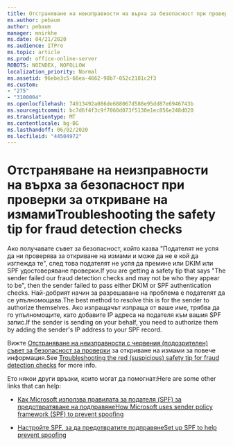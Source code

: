```yaml
---
title: Отстраняване на неизправности на върха за безопасност при проверки за откриване на измами
ms.author: pebaum
author: pebaum
manager: mnirkhe
ms.date: 04/21/2020
ms.audience: ITPro
ms.topic: article
ms.prod: office-online-server
ROBOTS: NOINDEX, NOFOLLOW
localization_priority: Normal
ms.assetid: 96ebe3c5-66ea-4662-98b7-052c2181c2f3
ms.custom:
- "275"
- "3100004"
ms.openlocfilehash: 74913492a086de688067d588e95dd87e6946743b
ms.sourcegitcommit: bc7d6f4f3c9f7060d073f5130e1ec856e248d020
ms.translationtype: MT
ms.contentlocale: bg-BG
ms.lasthandoff: 06/02/2020
ms.locfileid: "44504972"
---
```

# <a name="troubleshooting-the-safety-tip-for-fraud-detection-checks"></a><span data-ttu-id="b2fb6-102">Отстраняване на неизправности на върха за безопасност при проверки за откриване на измами</span><span class="sxs-lookup"><span data-stu-id="b2fb6-102">Troubleshooting the safety tip for fraud detection checks</span></span>

<span data-ttu-id="b2fb6-103">Ако получавате съвет за безопасност, който казва "Подателят не успя да ни проверява за откриване на измами и може да не е кой да изглежда те", след това подателят не успя да премине или DKIM или SPF удостоверяване проверки.</span><span class="sxs-lookup"><span data-stu-id="b2fb6-103">If you are getting a safety tip that says "The sender failed our fraud detection checks and may not be who they appear to be", then the sender failed to pass either DKIM or SPF authentication checks.</span></span> <span data-ttu-id="b2fb6-104">Най-добрият начин за разрешаване на проблема е подателят да се упълномощава.</span><span class="sxs-lookup"><span data-stu-id="b2fb6-104">The best method to resolve this is for the sender to authorize themselves.</span></span> <span data-ttu-id="b2fb6-105">Ако изпращачът изпраща от ваше име, трябва да го упълномощите, като добавите IP адреса на подателя към вашия SPF запис.</span><span class="sxs-lookup"><span data-stu-id="b2fb6-105">If the sender is sending on your behalf, you need to authorize them by adding the sender's IP address to your SPF record.</span></span>
  
<span data-ttu-id="b2fb6-106">Вижте [Отстраняване на неизправности с червения (подозрителен) съвет за безопасност за проверки](https://blogs.msdn.microsoft.com/tzink/2016/11/02/troubleshooting-the-red-suspicious-safety-tip-for-fraud-detection-checks/) за откриване на измами за повече информация.</span><span class="sxs-lookup"><span data-stu-id="b2fb6-106">See [Troubleshooting the red (suspicious) safety tip for fraud detection checks](https://blogs.msdn.microsoft.com/tzink/2016/11/02/troubleshooting-the-red-suspicious-safety-tip-for-fraud-detection-checks/) for more info.</span></span>
  
<span data-ttu-id="b2fb6-107">Ето някои други връзки, които могат да помогнат:</span><span class="sxs-lookup"><span data-stu-id="b2fb6-107">Here are some other links that can help:</span></span>
  
- [<span data-ttu-id="b2fb6-108">Как Microsoft използва правилата за подателя (SPF) за предотвратяване на подправяне</span><span class="sxs-lookup"><span data-stu-id="b2fb6-108">How Microsoft uses sender policy framework (SPF) to prevent spoofing</span></span>](https://docs.microsoft.com/microsoft-365/security/office-365-security/how-office-365-uses-spf-to-prevent-spoofing)

- [<span data-ttu-id="b2fb6-109">Настройте SPF, за да предотвратите подправяне</span><span class="sxs-lookup"><span data-stu-id="b2fb6-109">Set up SPF to help prevent spoofing</span></span>](https://docs.microsoft.com/microsoft-365/security/office-365-security/set-up-spf-in-office-365-to-help-prevent-spoofing)
